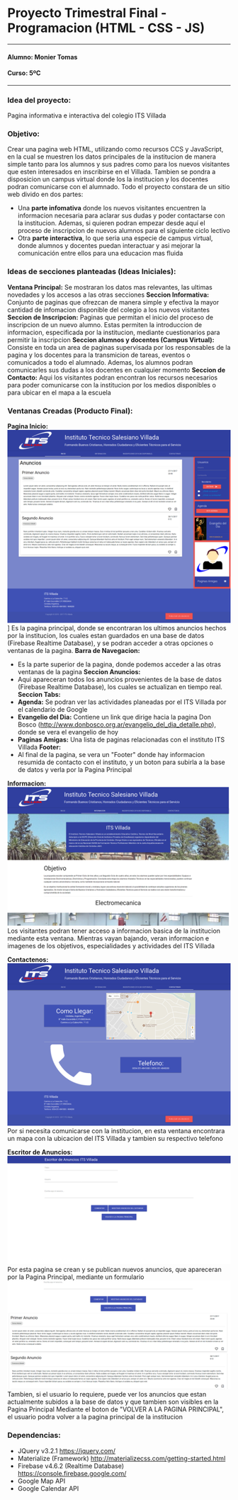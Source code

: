 # **Proyecto Trimestral Final - Programacion (HTML - CSS - JS)**
---
#### **Alumno:** Monier Tomas
#### **Curso:** 5ºC

---

### **Idea del proyecto:** 
Pagina informativa e interactiva del colegio ITS Villada

### **Objetivo:**
Crear una pagina web HTML, utilizando como recursos CCS y JavaScript, en la cual se
muestren los datos principales de la institucion de manera simple tanto para los alumnos y sus
padres como para los nuevos visitantes que esten interesados en inscribirse en el Villada. Tambien
se pondra a disposicion un campus virtual donde los la institucion y los docentes podran
comunicarse con el alumnado.
Todo el proyecto constara de un sitio web divido en dos partes:
- Una **parte infomativa** donde los nuevos visitantes encuentren la informacion necesaria para
aclarar sus dudas y poder contactarse con la institucion. Ademas, si quieren podran empezar
desde aquí el proceso de inscripcion de nuevos alumnos para el siguiente ciclo lectivo
- Otra **parte interactiva**, lo que seria una especie de campus virtual, donde alumnos y
docentes puedan interactuar y asi mejorar la comunicación entre ellos para una educacion
mas fluida

### **Ideas de secciones planteadas (Ideas Iniciales):**
**Ventana Principal:**  Se mostraran los datos mas relevantes, las ultimas novedades y los accesos a las otras secciones
**Seccion Informativa:** Conjunto de paginas que ofrezcan de manera simple y efectiva la mayor cantidad de infomacion disponible del colegio a los nuevos visitantes
**Seccion de Inscripcion:** Paginas que permitan el inicio del proceso de inscripcion de un nuevo alumno. Estas permiten la introduccion de informacion, especificada por la institucion, mediante cuestionarios para permitir la inscripcion
**Seccion alumnos y docentes (Campus Virtual):** Consiste en toda un area de paginas supervisada por los responsables de la pagina y los docentes para la transmicion de tareas, eventos o comunicados a todo el alumnado. Ademas, los alumnos podran comunicarles sus dudas a los docentes en cualquier momento
**Seccion de Contacto:** Aqui los visitantes podran encontran los recursos necesarios para poder comunicarse con la institucion por los medios disponibles o para ubicar en el mapa a la escuela

### **Ventanas Creadas (Producto Final):**
**Pagina Inicio:**
![alt text](src/img/Pagina_Inicio.png "Pagina Principal")]
Es la pagina principal, donde se encontraran los ultimos anuncios hechos por la institucion, los cuales estan guardados en una base de datos (Firebase Realtime Database), y se podran acceder a otras opciones o ventanas de la pagina. 
**Barra de Navegacion:**
- Es la parte superior de la pagina, donde podemos acceder a las otras ventanas de la pagina
**Seccion Anuncios:**
- Aqui apareceran todos los anuncios provenientes de la base de datos (Firebase Realtime Database), los cuales se actualizan en tiempo real.
**Seccion Tabs:**
- **Agenda:** Se podran ver las actividades planeadas por el ITS Villada por el calendario de Google
- **Evangelio del Dia:** Contiene un link que dirige hacia la pagina Don Bosco (http://www.donbosco.org.ar/evangelio_del_dia_detalle.php), donde se vera el evangelio de hoy
- **Paginas Amigas:** Una lista de paginas relacionadas con el instituto ITS Villada
**Footer:**
- Al final de la pagina, se vera un "Footer" donde hay informacion resumida de contacto con el instituto, y un boton para subirla a la base de datos y verla por la Pagina Principal

**Informacion:**
![alt text](src/img/Informacion.png "Informacion")
Los visitantes podran tener acceso a informacion basica de la institucion mediante esta ventana. Mientras vayan bajando, veran informacion e imagenes de los objetivos, especialidades y actividades del ITS Villada

**Contactenos:**
![alt text](src/img/Contactenos.png "Contactenos")
Por si necesita comunicarse con la institucion, en esta ventana encontrara un mapa con la ubicacion del ITS Villada y tambien su respectivo telefono

**Escritor de Anuncios:**
![alt text](src/img/Escritor_de_Anuncios_1.png "Escritor de Anuncios")
Por esta pagina se crean y se publican nuevos anuncios, que apareceran por la Pagina Principal, mediante un formulario
![alt text](src/img/Escritor_de_Anuncios_2.png "Escritor de Anuncios")
Tambien, si el usuario lo requiere, puede ver los anuncios que estan actualmente subidos a la base de datos y que tambien son visibles en la Pagina Principal
Mediante el boton de "VOLVER A LA PAGINA PRINCIPAL", el usuario podra volver a la pagina principal de la institucion

### **Dependencias:**
- JQuery v3.2.1 
https://jquery.com/
- Materialize (Framework)
http://materializecss.com/getting-started.html
- Firebase v4.6.2 (Realtime Database)
https://console.firebase.google.com/
- Google Map API
- Google Calendar API